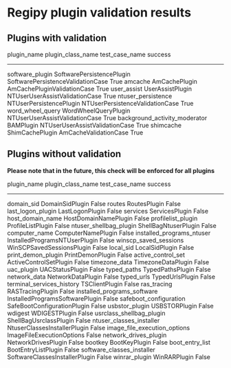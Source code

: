 
# Regipy plugin validation results

## Plugins with validation

plugin_name                    plugin_class_name          test_case_name                     success
-----------------------------  -------------------------  ---------------------------------  ---------
software_plugin                SoftwarePersistencePlugin  SoftwarePersistenceValidationCase  True
amcache                        AmCachePlugin              AmCachePluginValidationCase        True
user_assist                    UserAssistPlugin           NTUserUserAssistValidationCase     True
ntuser_persistence             NTUserPersistencePlugin    NTUserPersistenceValidationCase    True
word_wheel_query               WordWheelQueryPlugin       NTUserUserAssistValidationCase     True
background_activity_moderator  BAMPlugin                  NTUserUserAssistValidationCase     True
shimcache                      ShimCachePlugin            AmCacheValidationCase              True

## Plugins without validation
**Please note that in the future, this check will be enforced for all plugins**

plugin_name                   plugin_class_name                test_case_name    success
----------------------------  -------------------------------  ----------------  ---------
domain_sid                    DomainSidPlugin                                    False
routes                        RoutesPlugin                                       False
last_logon_plugin             LastLogonPlugin                                    False
services                      ServicesPlugin                                     False
host_domain_name              HostDomainNamePlugin                               False
profilelist_plugin            ProfileListPlugin                                  False
ntuser_shellbag_plugin        ShellBagNtuserPlugin                               False
computer_name                 ComputerNamePlugin                                 False
installed_programs_ntuser     InstalledProgramsNTUserPlugin                      False
winscp_saved_sessions         WinSCPSavedSessionsPlugin                          False
local_sid                     LocalSidPlugin                                     False
print_demon_plugin            PrintDemonPlugin                                   False
active_control_set            ActiveControlSetPlugin                             False
timezone_data                 TimezoneDataPlugin                                 False
uac_plugin                    UACStatusPlugin                                    False
typed_paths                   TypedPathsPlugin                                   False
network_data                  NetworkDataPlugin                                  False
typed_urls                    TypedUrlsPlugin                                    False
terminal_services_history     TSClientPlugin                                     False
ras_tracing                   RASTracingPlugin                                   False
installed_programs_software   InstalledProgramsSoftwarePlugin                    False
safeboot_configuration        SafeBootConfigurationPlugin                        False
usbstor_plugin                USBSTORPlugin                                      False
wdigest                       WDIGESTPlugin                                      False
usrclass_shellbag_plugin      ShellBagUsrclassPlugin                             False
ntuser_classes_installer      NtuserClassesInstallerPlugin                       False
image_file_execution_options  ImageFileExecutionOptions                          False
network_drives_plugin         NetworkDrivesPlugin                                False
bootkey                       BootKeyPlugin                                      False
boot_entry_list               BootEntryListPlugin                                False
software_classes_installer    SoftwareClassesInstallerPlugin                     False
winrar_plugin                 WinRARPlugin                                       False
    